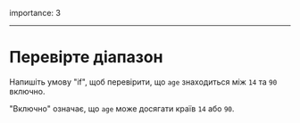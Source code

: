 importance: 3

---

# Перевірте діапазон

Напишіть умову "if", щоб перевірити, що `age` знаходиться між `14` та `90` включно.

"Включно" означає, що `age` може досягати країв `14` або `90`.
